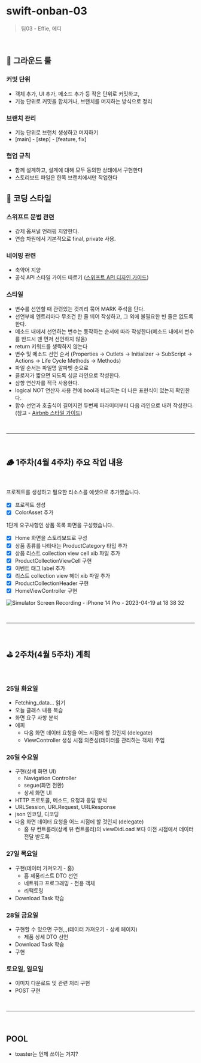 # swift-onban-03
> 팀03 - Effie, 에디

<br/>

## 🌱 그라운드 룰

### 커밋 단위
- 객체 추가, UI 추가, 메소드 추가 등 작은 단위로 커밋하고,
- 기능 단위로 커밋을 합치거나, 브랜치를 머지하는 방식으로 정리

### 브랜치 관리
 - 기능 단위로 브랜치 생성하고 머지하기
 - [main] - [step] - [feature, fix]

### 협업 규칙
- 함께 설계하고, 설계에 대해 모두 동의한 상태에서 구현한다
 - 스토리보드 파일은 한쪽 브랜치에서만 작업한다

## 🌱 코딩 스타일

### 스위프트 문법 관련
- 강제 옵셔널 언래핑 지양한다.
- 연습 차원에서 기본적으로 final, private 사용.

### 네이밍 관련
- 축약어 지양
- 공식 API 스타일 가이드 따르기 ([스위프트 API 디자인 가이드](https://www.swift.org/documentation/api-design-guidelines/))

### 스타일
- 변수를 선언할 때 관련있는 것끼리 묶어 MARK 주석을 단다.
- 선언부에 엔트리마다 무조건 한 줄 띄어 작성하고, 그 외에 불필요한 빈 줄은 없도록 한다.
- 메소드 내에서 선언하는 변수는 동작하는 순서에 따라 작성한다(메소드 내에서 변수를 반드시 맨 먼저 선언하지 않음)
- return 키워드를 생략하지 않는다
- 변수 및 메소드 선언 순서 (Properties -> Outlets -> Initializer -> SubScript -> Actions -> Life Cycle Methods -> Methods)
- 파일 순서는 파일명 알파벳 순으로
- 클로저가 짧으면 되도록 싱글 라인으로 작성한다.
- 삼항 연산자를 적극 사용한다.
- logical NOT 연산자 사용 전에 bool과 비교하는 더 나은 표현식이 있는지 확인한다.
- 함수 선언과 호출식이 길어지면 두번째 파라미터부터 다음 라인으로 내려 작성한다. (참고 - [Airbnb 스타일 가이드](https://github.com/airbnb/swift#functions))

<br/>

---

<br/>

## 🪵 1주차(4월 4주차) 주요 작업 내용

<br/>

프로젝트를 생성하고 필요한 리소스를 에셋으로 추가했습니다.

- [x]  프로젝트 생성
- [x]  ColorAsset 추가

1단계 요구사항인 상품 목록 화면을 구성했습니다.

- [x]  Home 화면을 스토리보드로 구성
- [x]  상품 종류를 나타내는 ProductCategory 타입 추가
- [x]  상품 리스트 collection view cell xib 파일 추가
- [x]  ProductCollectionViewCell 구현
- [x]  이벤트 태그 label 추가
- [x]  리스트 collection view 헤더 xib 파일 추가
- [x]  ProductCollectionHeader 구현
- [x]  HomeViewController 구현

![Simulator Screen Recording - iPhone 14 Pro - 2023-04-19 at 18 38 32](https://user-images.githubusercontent.com/56967908/233039016-df06433c-bdfc-4cb6-83d9-ea4d9ac8b5c9.gif)

<br/>

---

<br/>

## ⛳️ 2주차(4월 5주차) 계획

<br/>

### 25일 화요일

- Fetching_data…  읽기
- 오늘 클래스 내용 복습
- 화면 요구 사항 분석
- 에피
    - 다음 화면 데이터 요청을 어느 시점에 할 것인지 (delegate)
    - ViewController 생성 시점 의존성(데이터를 관리하는 객체) 주입

### 26일 수요일

- 구현(상세 화면 UI)
    - Navigation Controller
    - segue(화면 전환)
    - 상세 화면 UI
- HTTP 프로토콜, 메소드, 요청과 응답 방식
- URLSession, URLRequest, URLResponse
- json 인코딩, 디코딩
- 다음 화면 데이터 요청을 어느 시점에 할 것인지 (delegate)
    - 홈 뷰 컨트롤러(상세 뷰 컨트롤러)의 viewDidLoad 보다 이전 시점에서 데이터 전달 받도록

### 27일 목요일

- 구현(데이터 가져오기 - 홈)
    - 홈 제품리스트 DTO 선언
    - 네트워크 프로그래밍 - 전용 객체
    - 리팩토링
- Download Task 학습

### 28일 금요일

- 구현할 수 있으면 구현,,,(데이터 가져오기 - 상세 페이지)
    - 제품 상세 DTO 선언
- Download Task 학습
- 구현

### 토요일, 일요일

- 이미지 다운로드 및 관련 처리 구현
- POST 구현

<br/>

---

<br/>

## POOL

- toaster는 언제 쓰이는 거지?